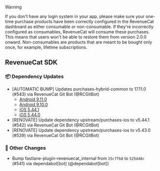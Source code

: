 > [!WARNING]  
> If you don't have any login system in your app, please make sure your one-time purchase products have been correctly configured in the RevenueCat dashboard as either consumable or non-consumable. If they're incorrectly configured as consumables, RevenueCat will consume these purchases. This means that users won't be able to restore them from version 2.0.0 onward.
> Non-consumables are products that are meant to be bought only once, for example, lifetime subscriptions.


## RevenueCat SDK
### 📦 Dependency Updates
* [AUTOMATIC BUMP] Updates purchases-hybrid-common to 17.11.0 (#543) via RevenueCat Git Bot (@RCGitBot)
  * [Android 9.11.0](https://github.com/RevenueCat/purchases-android/releases/tag/9.11.0)
  * [Android 9.10.0](https://github.com/RevenueCat/purchases-android/releases/tag/9.10.0)
  * [iOS 5.44.1](https://github.com/RevenueCat/purchases-ios/releases/tag/5.44.1)
  * [iOS 5.44.0](https://github.com/RevenueCat/purchases-ios/releases/tag/5.44.0)
* [RENOVATE] Update dependency upstream/purchases-ios to v5.44.1 (#542) via RevenueCat Git Bot (@RCGitBot)
* [RENOVATE] Update dependency upstream/purchases-ios to v5.43.0 (#539) via RevenueCat Git Bot (@RCGitBot)

### 🔄 Other Changes
* Bump fastlane-plugin-revenuecat_internal from `25c7fb8` to `525d48c` (#541) via dependabot[bot] (@dependabot[bot])
